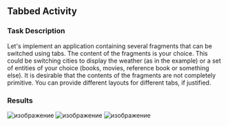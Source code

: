 ## Tabbed Activity

### Task Description 

Let's implement an application containing several fragments that can be switched using tabs. The content of the fragments is your choice. This could be switching cities to display the weather (as in the example) or a set of entities of your choice (books, movies, reference book or something else). It is desirable that the contents of the fragments are not completely primitive. You can provide different layouts for different tabs, if justified.

### Results

![изображение](https://github.com/mrglaster/ISU-HW-MobileDev/assets/50916604/d0602571-d8c0-46a1-9810-bd40ff5b639b) ![изображение](https://github.com/mrglaster/ISU-HW-MobileDev/assets/50916604/797d6e3f-b9ab-4436-9fe3-ca21f43f2ff0) ![изображение](https://github.com/mrglaster/ISU-HW-MobileDev/assets/50916604/531b07a0-388f-4e0b-923c-a19daa54eec5)




